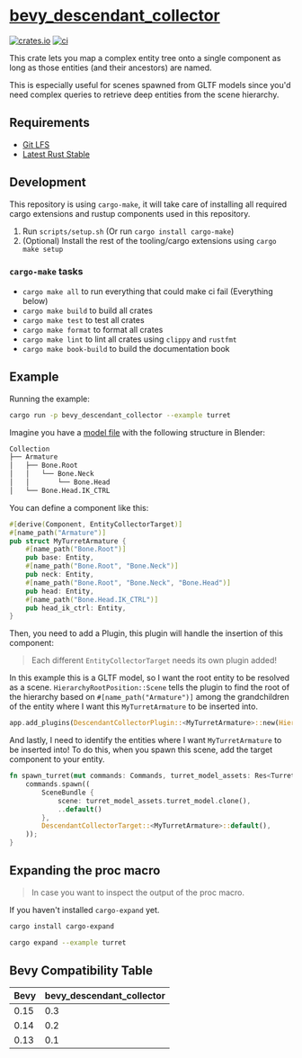 # [bevy\_descendant\_collector](https://github.com/AlexAegis/bevy_descendant_collector)

[![crates.io](https://img.shields.io/crates/v/bevy_descendant_collector.svg)](https://crates.io/crates/bevy_descendant_collector)
[![ci](https://github.com/AlexAegis/bevy_descendant_collector/actions/workflows/ci.yml/badge.svg)](https://github.com/AlexAegis/bevy_descendant_collector/actions/workflows/ci.yml)

This crate lets you map a complex entity tree onto a single component as long
as those entities (and their ancestors) are named.

This is especially useful for scenes spawned from GLTF models since you'd need
complex queries to retrieve deep entities from the scene hierarchy.

## Requirements

* [Git LFS](https://git-lfs.github.com/)
* [Latest Rust Stable](https://rustup.rs/)

## Development

This repository is using `cargo-make`, it will take care of installing all
required cargo extensions and rustup components used in this repository.

1. Run `scripts/setup.sh` (Or run `cargo install cargo-make`)
2. (Optional) Install the rest of the tooling/cargo extensions using
   `cargo make setup`

### `cargo-make` tasks

* `cargo make all` to run everything that could make ci fail (Everything below)
* `cargo make build` to build all crates
* `cargo make test` to test all crates
* `cargo make format` to format all crates
* `cargo make lint` to lint all crates using `clippy` and `rustfmt`
* `cargo make book-build` to build the documentation book

## Example

Running the example:

```sh
cargo run -p bevy_descendant_collector --example turret
```

Imagine you have a [model file](/crates/bevy_descendant_collector/assets/models/simple_turret.blend) with the
following structure in Blender:

```sh
Collection
├── Armature
│   ├── Bone.Root
│   │   └── Bone.Neck
│   │       └── Bone.Head
│   └── Bone.Head.IK_CTRL
```

You can define a component like this:

```rs
#[derive(Component, EntityCollectorTarget)]
#[name_path("Armature")]
pub struct MyTurretArmature {
	#[name_path("Bone.Root")]
	pub base: Entity,
	#[name_path("Bone.Root", "Bone.Neck")]
	pub neck: Entity,
	#[name_path("Bone.Root", "Bone.Neck", "Bone.Head")]
	pub head: Entity,
	#[name_path("Bone.Head.IK_CTRL")]
	pub head_ik_ctrl: Entity,
}
```

Then, you need to add a Plugin, this plugin will handle the insertion of this
component:

> Each different `EntityCollectorTarget` needs its own plugin added!

In this example this is a GLTF model, so I want the root entity to be resolved
as a scene. `HierarchyRootPosition::Scene` tells the plugin to find the root
of the hierarchy based on `#[name_path("Armature")]` among the grandchildren
of the entity where I want this `MyTurretArmature` to be inserted into.

```rs
app.add_plugins(DescendantCollectorPlugin::<MyTurretArmature>::new(HierarchyRootPosition::Scene));
```

And lastly, I need to identify the entities where I want `MyTurretArmature` to
be inserted into! To do this, when you spawn this scene, add the target
component to your entity.

```rs
fn spawn_turret(mut commands: Commands, turret_model_assets: Res<TurretModelAssets>) {
	commands.spawn((
		SceneBundle {
			scene: turret_model_assets.turret_model.clone(),
			..default()
		},
		DescendantCollectorTarget::<MyTurretArmature>::default(),
	));
}
```

## Expanding the proc macro

> In case you want to inspect the output of the proc macro.

If you haven't installed `cargo-expand` yet.

```sh
cargo install cargo-expand
```

```sh
cargo expand --example turret
```

## Bevy Compatibility Table

| Bevy | bevy\_descendant\_collector |
| ---- | ------------------------- |
| 0.15 | 0.3                       |
| 0.14 | 0.2                       |
| 0.13 | 0.1                       |
